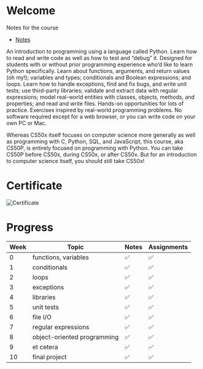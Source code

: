 # Welcome

Notes for the course

- [Notes](https://cs50.harvard.edu/python/2022/notes/)

An introduction to programming using a language called Python. Learn how to read and write code as well as how to test and “debug” it. Designed for students with or without prior programming experience who’d like to learn Python specifically. Learn about functions, arguments, and return values (oh my!); variables and types; conditionals and Boolean expressions; and loops. Learn how to handle exceptions, find and fix bugs, and write unit tests; use third-party libraries; validate and extract data with regular expressions; model real-world entities with classes, objects, methods, and properties; and read and write files. Hands-on opportunities for lots of practice. Exercises inspired by real-world programming problems. No software required except for a web browser, or you can write code on your own PC or Mac.

Whereas CS50x itself focuses on computer science more generally as well as programming with C, Python, SQL, and JavaScript, this course, aka CS50P, is entirely focused on programming with Python. You can take CS50P before CS50x, during CS50x, or after CS50x. But for an introduction to computer science itself, you should still take CS50x!

# Certificate

![Certificate](https://certificates.cs50.io/5097698f-8ab9-460a-9b06-fd42729f8935.png?size=A4 "Certificate")

# Progress

| Week | Topic                       | Notes | Assignments |
| ---- | --------------------------- | ----- | ----------- |
| 0    | functions, variables        | ✅    | ✅          |
| 1    | conditionals                | ✅    | ✅          |
| 2    | loops                       | ✅    | ✅          |
| 3    | exceptions                  | ✅    | ✅          |
| 4    | libraries                   | ✅    | ✅          |
| 5    | unit tests                  | ✅    | ✅          |
| 6    | file I/O                    | ✅    | ✅          |
| 7    | regular expressions         | ✅    | ✅          |
| 8    | object-oriented programming | ✅    | ✅          |
| 9    | et cetera                   | ✅    | ✅          |
| 10   | final project               | ✅    | ✅          |
